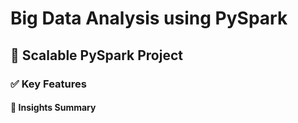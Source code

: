 
# Big Data Analysis using PySpark
## 🚀 Scalable PySpark Project
### ✅ Key Features
#### 📌 Insights Summary
